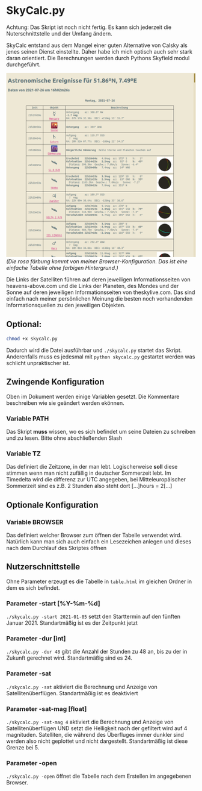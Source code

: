 # SkyCalc.py
Achtung: Das Skript ist noch nicht fertig. Es kann sich jederzeit die Nuterschnittstelle und der Umfang ändern.

SkyCalc entstand aus dem Mangel einer guten Alternative von Calsky als jenes seinen Dienst einstellte. Daher habe ich mich optisch auch sehr stark daran orientiert. Die Berechnungen werden durch Pythons Skyfield modul durchgeführt.

![Screenshot](screenshot.png)
*(Die rosa färbung kommt von meiner Browser-Konfiguration. Das ist eine einfache Tabelle ohne farbigen Hintergrund.)*

Die Links der Satelliten führen auf deren jeweiligen Informationsseiten von heavens-above.com und die Links der Planeten, des Mondes und der Sonne auf deren jeweiligen Informationsseiten von theskylive.com. Das sind einfach nach meiner persönlichen Meinung die besten noch vorhandenden Informationsquellen zu den jeweiligen Objekten.

## Optional:
```bash
chmod +x skycalc.py
```
Dadurch wird die Datei ausführbar und ```./skycalc.py``` startet das Skript. Anderenfalls muss es jedesmal mit ```python skycalc.py``` gestartet werden was schlicht unpraktischer ist.

## Zwingende Konfiguration
Oben im Dokument werden einige Variablen gesetzt. Die Kommentare beschreiben wie sie geändert werden ekönnen.

### Variable PATH
Das Skript **muss** wissen, wo es sich befindet um seine Dateien zu schreiben und zu lesen. Bitte ohne abschließenden Slash

### Variable TZ
Das definiert die Zeitzone, in der man lebt. Logischerweise **soll** diese stimmen wenn man nicht zufällig in deutscher Sommerzeit lebt. Im Timedelta wird die differenz zur UTC angegeben, bei Mitteleuropäischer Sommerzeit sind es z.B. 2 Stunden also steht dort [...]hours = 2[...]

## Optionale Konfiguration

### Variable BROWSER
Das definiert welcher Browser zum öffnen der Tabelle verwendet wird. Natürlich kann man sich auch einfach ein Lesezeichen anlegen und dieses nach dem Durchlauf des Skriptes öffnen

## Nutzerschnittstelle
Ohne Parameter erzeugt es die Tabelle in ```table.html``` im gleichen Ordner in dem es sich befindet.

### Parameter -start [%Y-%m-%d]
`./skycalc.py -start 2021-01-05` setzt den Starttermin auf den fünften Januar 2021. Standartmäßig ist es der Zeitpunkt jetzt

### Parameter -dur [int]
`./skycalc.py -dur 48` gibt die Anzahl der Stunden zu 48 an, bis zu der in Zukunft gerechnet wird. Standartmäßig sind es 24.

### Parameter -sat
`./skycalc.py -sat` aktiviert die Berechnung und Anzeige von Satellitenüberflügen. Standartmäßig ist es deaktiviert

### Parameter -sat-mag [float]
`./skycalc.py -sat-mag 4` aktiviert die Berechnung und Anzeige von Satellitenüberflügen UND setzt die Helligkeit nach der gefiltert wird auf 4 magnituden. Satelliten, die während des Überfluges immer dunkler sind werden also nicht geplottet und nicht dargestellt. Standartmäßig ist diese Grenze bei 5.

### Parameter -open
``./skycalc.py -open`` öffnet die Tabelle nach dem Erstellen im angegebenen Browser.


